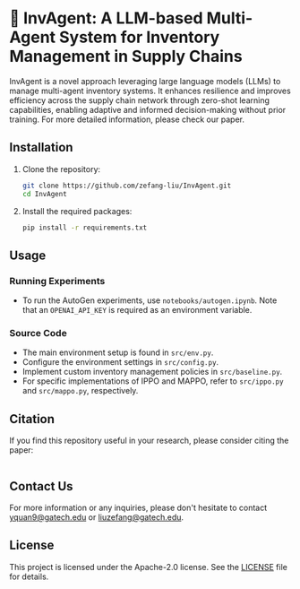 # :robot: InvAgent: A LLM-based Multi-Agent System for Inventory Management in Supply Chains

InvAgent is a novel approach leveraging large language models (LLMs) to manage multi-agent inventory systems. It enhances resilience and improves efficiency across the supply chain network through zero-shot learning capabilities, enabling adaptive and informed decision-making without prior training. For more detailed information, please check our paper.

## Installation

1. Clone the repository:

   ```bash
   git clone https://github.com/zefang-liu/InvAgent.git
   cd InvAgent
   ```

2. Install the required packages:

   ```bash
   pip install -r requirements.txt
   ```

## Usage

### Running Experiments

- To run the AutoGen experiments, use `notebooks/autogen.ipynb`. Note that an `OPENAI_API_KEY` is required as an environment variable.

### Source Code

- The main environment setup is found in `src/env.py`.
- Configure the environment settings in `src/config.py`.
- Implement custom inventory management policies in `src/baseline.py`.
- For specific implementations of IPPO and MAPPO, refer to `src/ippo.py` and `src/mappo.py`, respectively.

## Citation

If you find this repository useful in your research, please consider citing the paper:

```
```

## Contact Us

For more information or any inquiries, please don't hesitate to contact  [yquan9@gatech.edu](mailto:yquan9@gatech.edu) or [liuzefang@gatech.edu](mailto:liuzefang@gatech.edu).

## License

This project is licensed under the Apache-2.0 license. See the [LICENSE](LICENSE) file for details.
